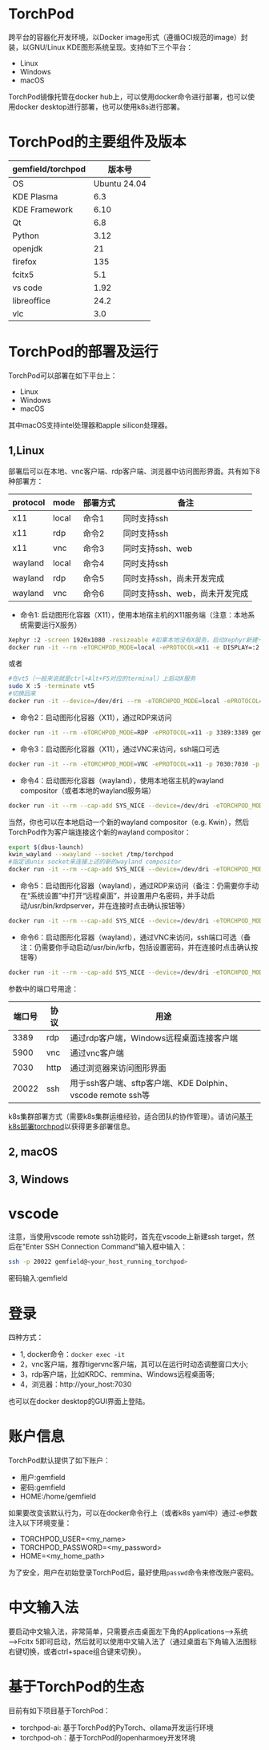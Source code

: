 # TorchPod
跨平台的容器化开发环境，以Docker image形式（遵循OCI规范的image）封装，以GNU/Linux KDE图形系统呈现。支持如下三个平台：
- Linux
- Windows
- macOS

TorchPod镜像托管在docker hub上，可以使用docker命令进行部署，也可以使用docker desktop进行部署，也可以使用k8s进行部署。

# TorchPod的主要组件及版本

|gemfield/torchpod  |版本号                 |
|-------------------|----------------------|
|OS                 |Ubuntu 24.04          |
|KDE Plasma         |6.3                   |
|KDE Framework      |6.10                  |
|Qt                 |6.8                   |
|Python             |3.12                  |
|openjdk            |21                    |
|firefox            |135                   |
|fcitx5             |5.1                   |
|vs code            |1.92                  |
|libreoffice        |24.2                  |
|vlc                |3.0                   |



# TorchPod的部署及运行
TorchPod可以部署在如下平台上：
- Linux
- Windows
- macOS

其中macOS支持intel处理器和apple silicon处理器。


## 1,Linux
部署后可以在本地、vnc客户端、rdp客户端、浏览器中访问图形界面。共有如下8种部署方：

|protocol| mode  | 部署方式 |备注 |
|--------|-------|----------|---------|
|x11     | local |命令1     |同时支持ssh|
|x11     | rdp   |命令2     |同时支持ssh
|x11     | vnc   |命令3     |同时支持ssh、web|
|wayland | local |命令4     |同时支持ssh|
|wayland | rdp   |命令5     |同时支持ssh，尚未开发完成|
|wayland | vnc   |命令6     |同时支持ssh、web，尚未开发完成|


- 命令1: 启动图形化容器（X11），使用本地宿主机的X11服务端（注意：本地系统需要运行X服务）
```bash
Xephyr :2 -screen 1920x1080 -resizeable #如果本地没有X服务，启动Xephyr新建一个
docker run -it --rm -eTORCHPOD_MODE=local -ePROTOCOL=x11 -e DISPLAY=:2 -v /tmp/.X11-unix:/tmp/.X11-unix gemfield/torchpod
```
或者
```bash
#在vt5（一般来说就是ctrl+Alt+F5对应的terminal）上启动X服务
sudo X :5 -terminate vt5
#切换回来
docker run -it --device=/dev/dri --rm -eTORCHPOD_MODE=local -ePROTOCOL=x11 -e DISPLAY=:5 -v /tmp/.X11-unix:/tmp/.X11-unix gemfield/torchpod
```

- 命令2：启动图形化容器（X11），通过RDP来访问
```bash
docker run -it --rm -eTORCHPOD_MODE=RDP -ePROTOCOL=x11 -p 3389:3389 gemfield/torchpod
```

- 命令3：启动图形化容器（X11），通过VNC来访问，ssh端口可选
```bash
docker run -it --rm -eTORCHPOD_MODE=VNC -ePROTOCOL=x11 -p 7030:7030 -p 5900:5900 -p 20022:22 gemfield/torchpod
```

- 命令4：启动图形化容器（wayland），使用本地宿主机的wayland compositor（或者本地的wayland服务端）
```bash
docker run -it --rm --cap-add SYS_NICE --device=/dev/dri -eTORCHPOD_MODE=local -ePROTOCOL=wayland -v /tmp/.X11-unix:/tmp/.X11-unix -v $XDG_RUNTIME_DIR/$WAYLAND_DISPLAY:/run/gemfield/wayland-0 -v $XDG_RUNTIME_DIR/$WAYLAND_DISPLAY.lock:/run/gemfield/wayland-0.lock gemfield/torchpod
```
当然，你也可以在本地启动一个新的wayland compositor（e.g. Kwin），然后TorchPod作为客户端连接这个新的wayland compositor：
```bash
export $(dbus-launch)
kwin_wayland --xwayland --socket /tmp/torchpod
#指定该unix socket来连接上述的新的wayland compositor
docker run -it --rm --cap-add SYS_NICE --device=/dev/dri -eTORCHPOD_MODE=RDP -ePROTOCOL=wayland -v /tmp/.X11-unix:/tmp/.X11-unix -v /tmp/torchpod:/run/gemfield/wayland-0 -v /tmp/torchpod.lock:/run/gemfield/wayland-0.lock -p 3389:3389 gemfield/torchpod
```
- 命令5：启动图形化容器（wayland），通过RDP来访问（备注：仍需要你手动在“系统设置”中打开“远程桌面”，并设置用户名密码，并手动启动/usr/bin/krdpserver，并在连接时点击确认按钮等）
```bash
docker run -it --rm --cap-add SYS_NICE --device=/dev/dri -eTORCHPOD_MODE=RDP -ePROTOCOL=wayland -v /tmp/.X11-unix:/tmp/.X11-unix -v $XDG_RUNTIME_DIR/$WAYLAND_DISPLAY:/run/gemfield/wayland-0 -v $XDG_RUNTIME_DIR/$WAYLAND_DISPLAY.lock:/run/gemfield/wayland-0.lock  -p 3389:3389 gemfield/torchpod
```

- 命令6：启动图形化容器（wayland），通过VNC来访问，ssh端口可选（备注：仍需要你手动启动/usr/bin/krfb，包括设置密码，并在连接时点击确认按钮等）
```bash
docker run -it --rm --cap-add SYS_NICE --device=/dev/dri -eTORCHPOD_MODE=VNC -ePROTOCOL=wayland -v /tmp/.X11-unix:/tmp/.X11-unix -v $XDG_RUNTIME_DIR/$WAYLAND_DISPLAY:/run/gemfield/wayland-0 -v $XDG_RUNTIME_DIR/$WAYLAND_DISPLAY.lock:/run/gemfield/wayland-0.lock -p 7030:7030 -p 5900:5900 -p 20022:22 gemfield/torchpod
```

参数中的端口号用途：

|端口号 | 协议 | 用途 |
|-------|------|------|
|3389   |rdp   |通过rdp客户端，Windows远程桌面连接客户端|
|5900   |vnc   |通过vnc客户端|
|7030   |http  |通过浏览器来访问图形界面|
|20022  |ssh   |用于ssh客户端、sftp客户端、KDE Dolphin、vscode remote ssh等|


k8s集群部署方式（需要k8s集群运维经验，适合团队的协作管理）。请访问[基于k8s部署torchpod](./docs/k8s_usage.md)以获得更多部署信息。

## 2, macOS


## 3, Windows


# vscode
注意，当使用vscode remote ssh功能时，首先在vscode上新建ssh target，然后在"Enter SSH Connection Command"输入框中输入：
```bash
ssh -p 20022 gemfield@<your_host_running_torchpod>
```
密码输入:gemfield

# 登录
四种方式：
- 1, docker命令：```docker exec -it```
- 2，vnc客户端，推荐tigervnc客户端，其可以在运行时动态调整窗口大小;
- 3，rdp客户端，比如KRDC、remmina、Windows远程桌面等;
- 4，浏览器：http://your_host:7030

也可以在docker desktop的GUI界面上登陆。

# 账户信息
TorchPod默认提供了如下账户：
- 用户:gemfield
- 密码:gemfield
- HOME:/home/gemfield

如果要改变该默认行为，可以在docker命令行上（或者k8s yaml中）通过-e参数注入以下环境变量：
- TORCHPOD_USER=<my_name>
- TORCHPOD_PASSWORD=<my_password>
- HOME=<my_home_path>

为了安全，用户在初始登录TorchPod后，最好使用```passwd```命令来修改账户密码。

# 中文输入法
要启动中文输入法，非常简单，只需要点击桌面左下角的Applications——>系统——>Fcitx 5即可启动，然后就可以使用中文输入法了（通过桌面右下角输入法图标右键切换，或者ctrl+space组合键来切换）。

# 基于TorchPod的生态
目前有如下项目基于TorchPod：
- torchpod-ai: 基于TorchPod的PyTorch、ollama开发运行环境
- torchpod-oh：基于TorchPod的openharmoey开发环境

